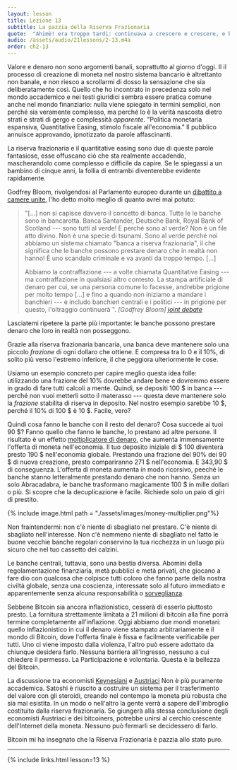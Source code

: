 ```yaml
---
layout: lesson
title: Lezione 13
subtitle: La pazzia della Riserva Frazionaria
quote:  "Ahimè! era troppo tardi: continuava a crescere e crescere, e ben presto dovette inginocchiarsi: Nel minuto seguente non c'era posto nemmeno per questo, provò a sdraiarsi, con un gomito contro la porta, e l'altro braccio le si avvolse intorno alla testa. Ma continuò a crescere, e come ultima risorsa mise un braccio fuori dalla finestra, e un piede su per il camino, e disse a se stessa \"ora non posso fare nient'altro -Cosa ne sarà di me?\""
audio: /assets/audio/21lessons/2-13.m4a
order: ch2-13
---
```


Valore e denaro non sono argomenti banali, soprattutto al giorno d'oggi. Il
il processo di creazione di moneta nel nostro sistema bancario è altrettanto non banale,
e non riesco a scrollarmi di dosso la sensazione che sia deliberatamente così. Quello che ho
incontrato in precedenza solo nel mondo accademico e nei testi giuridici sembra essere
pratica comune anche nel mondo finanziario: nulla viene spiegato in
termini semplici, non perché sia ​​veramente complesso, ma perché lo è la verità
nascosta dietro strati e strati di gergo e complessità *apparente*.
"Politica monetaria espansiva, Quantitative Easing, stimolo fiscale all'economia." 
Il pubblico annuisce approvando, ipnotizzato da parole affascinanti.

La riserva frazionaria e il quantitative easing sono due di queste
parole fantasiose, esse offuscano ciò che sta realmente accadendo, mascherandolo 
come complesso e difficile da capire. Se le spiegassi a un bambino di cinque anni, 
la follia di entrambi diventerebbe evidente rapidamente.

Godfrey Bloom, rivolgendosi al Parlamento europeo durante un [dibattito a camere unite][joint debate], 
l'ho detto molto meglio di quanto avrei mai potuto:

> "[...] non si capisce davvero il concetto di banca. Tutte le
> le banche sono in bancarotta. Banca Santander, Deutsche Bank, Royal Bank of
> Scotland --- sono tutti al verde! E perché sono al verde? Non è un file
> atto divino. Non è una specie di tsunami. Sono al verde perché noi
> abbiamo un sistema chiamato "banca a riserva frazionaria", il che significa che
> le banche possono prestare denaro che in realtà non hanno! È uno scandalo criminale 
> e va avanti da troppo tempo. [...]
>
> Abbiamo la contraffazione --- a volte chiamata Quantitative Easing --- 
> ma contraffazione in qualsiasi altro contesto. 
> La stampa artificiale di denaro per cui, se una persona comune lo facesse, andrebbe
> prigione per molto tempo [...] e fino a quando non iniziamo a mandare i
> banchieri --- e includo banchieri centrali e i politici --- in
> prigione per questo, l'oltraggio continuerà ".
> <cite> [Godfrey Bloom] [joint debate] </cite>

Lasciatemi ripetere la parte più importante: le banche possono prestare denaro che loro
in realtà non posseggono.

Grazie alla riserva frazionaria bancaria, una banca deve mantenere solo una piccolo
*frazione* di ogni dollaro che ottiene. E compresa tra lo 0 e il 10%,
di solito più verso l'estremo inferiore, il che peggiora ulteriormente le cose.

Usiamo un esempio concreto per capire meglio questa idea folle: utilizzando
una frazione del 10% dovrebbe andare bene e dovremmo essere in grado di fare tutti
calcoli a mente. Quindi, se depositi 100 \$ in 
banca --- perché non vuoi metterli sotto il materasso --- questa deve
mantenere solo la *frazione* stabilita di riserva in deposito. Nel nostro esempio
sarebbe 10 \$, perché il 10% di 100 \$ è 10 \$. Facile, vero?

Quindi cosa fanno le banche con il resto del denaro? Cosa succede ai tuoi
90 \$? Fanno quello che fanno le banche, lo prestano ad altre persone. Il risultato è
un effetto [moltiplicatore di denaro][money multiplier], che aumenta immensamente l'offerta 
di moneta nell'economia. Il tuo deposito iniziale di $ 100 diventerà presto 190 \$ nell'economia 
globale. Prestando una frazione del 90% dei 90 \$ di nuova creazione, 
presto compariranno 271 \$ nell'economia. E 343,90 \$ di conseguenza. L'offerta di moneta
aumenta in modo ricorsivo, peeché le banche stanno letteralmente prestando denaro
che non hanno. Senza un solo Abracadabra, le banche trasformano magicamente
100 \$ in mille dollari o più. Si scopre che la decuplicazione è facile.
Richiede solo un paio di giri di prestito.

{% include image.html path = "./assets/images/money-multiplier.png"%}

Non fraintendermi: non c'è niente di sbagliato nel prestare. C'è
niente di sbagliato nell'interesse. Non c'è nemmeno niente di sbagliato nel fatto 
le buone vecchie banche regolari conservino la tua ricchezza in un luogo più sicuro che 
nel tuo cassetto dei calzini.

Le banche centrali, tuttavia, sono una bestia diversa. Abomini della regolamentazione 
finanziaria, metà pubblici e metà privati, che giocano a fare dio con qualcosa che
colpisce tutti coloro che fanno parte della nostra civiltà globale, senza una
coscienza, interessate solo al futuro immediato e apparentemente
senza alcuna responsabilità o [sorveglianza][auditability].

Sebbene Bitcoin sia ancora inflazionistico, cesserà di esserlo piuttosto presto.
La fornitura strettamente limitata a 21 milioni di bitcoin alla fine porrà termine
completamente all'inflazione. Oggi abbiamo due mondi monetari:
quello inflazionistico in cui il denaro viene stampato arbitrariamente e il mondo di
Bitcoin, dove l'offerta finale è fissa e facilmente verificabile per tutti.
Uno ci viene imposto dalla violenza, l'altro può essere adottato da chiunque
desidera farlo. Nessuna barriera all'ingresso, nessuno a cui chiedere il permesso.
La Participazione è volontaria. Questa è la bellezza del Bitcoin.

La discussione tra economisti [Keynesiani][Keynesian] e [Austriaci][Austrian]
Non è più puramente accademica. Satoshi è riuscito a costruire un sistema per il 
trasferimento del valore con gli steroidi, creando nel contempo la moneta più robusta 
che sia mai esistita.
In un modo o nell'altro la gente verrà a sapere dell'imbroglio costituito dalla 
riserva frazionaria. Se giungerà alla stessa conclusione degli economisti Austriaci e 
dei bitcoiners, potrebbe unirsi al cerchio crescente dell'Internet della moneta. 
Nessuno può fermarli se decidessero di farlo.

Bitcoin mi ha insegnato che la Riserva Frazionaria è pazzia allo stato puro.

---

{% include links.html lesson=13 %}

[The Creature From Jekyll Island]: https://archive.org/details/pdfy--Pori1NL6fKm2SnY

[joint debate]: https://www.youtube.com/watch?v=hYzX3YZoMrs
[money multiplier]: https://en.wikipedia.org/wiki/Money_multiplier
[auditability]: https://i.imgur.com/O03TBuP.jpg
[Keynesian]: https://en.wikipedia.org/wiki/Keynesian_economics
[Austrian]: https://en.wikipedia.org/wiki/Austrian_School

<!-- Wikipedia -->
[alice]: https://en.wikipedia.org/wiki/Alice%27s_Adventures_in_Wonderland
[carroll]: https://en.wikipedia.org/wiki/Lewis_Carroll
